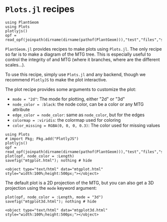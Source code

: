 # `Plots.jl` recipes

```@setup usepkg
using PlantGeom
using Plots
plotlyjs()
opf = read_opf(joinpath(dirname(dirname(pathof(PlantGeom))),"test","files","simple_plant.opf"))
```

`PlantGeom.jl` provides recipes to make plots using `Plots.jl`. The only recipe so far is to make a diagram of the MTG tree.
This is especially useful to control the integrity of and MTG (where it branches, where are the different scales...).

To use this recipe, simply use `Plots.jl` and any backend, though we recommend `PlotlyJS` to make the plot interactive.

The plot recipe provides some arguments to customize the plot:

- `mode = "2d"`: The mode for plotting, either "2d" or "3d"
- `node_color = :black`: the node color, can be a color or any MTG attribute
- `edge_color = node_color`: same as `node_color`, but for the edges
- `colormap = :viridis`: the colormap used for coloring
- `color_missing = RGBA(0, 0, 0, 0.3)`: The color used for missing values

```@example usepkg
using Plots
# import Pkg; Pkg.add("PlotlyJS")
plotlyjs()
opf = read_opf(joinpath(dirname(dirname(pathof(PlantGeom))),"test","files","simple_plant.opf"))
plot(opf, node_color = :Length)
savefig("mtgplot.html"); nothing # hide
```

```@raw html
<object type="text/html" data="mtgplot.html" style="width:100%;height:500px;"></object>
```

The default plot is a 2D projection of the MTG, but you can also get a 3D projection using the `mode` keyword argument:

```@example usepkg
plot(opf, node_color = :Length, mode = "3d")
savefig("mtgplot3d.html"); nothing # hide
```

```@raw html
<object type="text/html" data="mtgplot3d.html" style="width:100%;height:500px;"></object>
```
